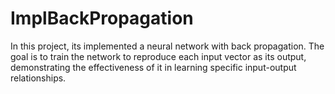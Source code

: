 # ImplBackPropagation
In this project, its implemented a neural network with back propagation.  The goal is to train the network to reproduce each input vector as its output, demonstrating the effectiveness of it in learning specific input-output relationships.
